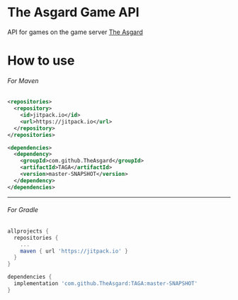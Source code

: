 # The Asgard Game API

API for games on the game server [The Asgard](https://asgrad.fun/)

How to use
===========

###### For Maven
```xml
<repositories>
  <repository>
    <id>jitpack.io</id>
    <url>https://jitpack.io</url>
  </repository>
</repositories>
```
```xml
<dependencies>
  <dependency>
    <groupId>com.github.TheAsgard</groupId>
    <artifactId>TAGA</artifactId>
    <version>master-SNAPSHOT</version>
  </dependency>
</dependencies>  
```
____

###### For Gradle
```gradle
allprojects {
  repositories {
    ...
    maven { url 'https://jitpack.io' }
  }
}
```
```gradle
dependencies {
  implementation 'com.github.TheAsgard:TAGA:master-SNAPSHOT'
}
```
